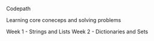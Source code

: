 Codepath

Learning core coneceps and solving problems

Week 1 - Strings and Lists
Week 2 - Dictionaries and Sets
